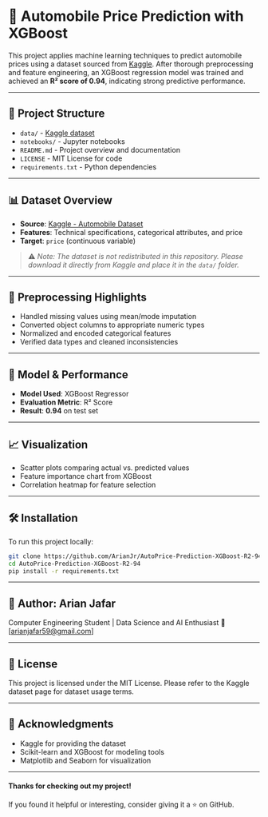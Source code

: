 # 🚗 Automobile Price Prediction with XGBoost

This project applies machine learning techniques to predict automobile prices using a dataset sourced from [Kaggle]([https://www.kaggle.com/](https://www.kaggle.com/datasets/sumaya23abdul/automobile-database)). After thorough preprocessing and feature engineering, an XGBoost regression model was trained and achieved an **R² score of 0.94**, indicating strong predictive performance.

---

## 📂 Project Structure


- `data/`                  - [Kaggle dataset](https://www.kaggle.com/datasets/sumaya23abdul/automobile-database)
- `notebooks/`             - Jupyter notebooks
- `README.md`              - Project overview and documentation
- `LICENSE`                - MIT License for code
- `requirements.txt`       - Python dependencies

---


## 📊 Dataset Overview

- **Source**: [Kaggle - Automobile Dataset](https://www.kaggle.com/datasets/sumaya23abdul/automobile-database)
- **Features**: Technical specifications, categorical attributes, and price
- **Target**: `price` (continuous variable)

> ⚠️ *Note: The dataset is not redistributed in this repository. Please download it directly from Kaggle and place it in the `data/` folder.*

---

## 🧼 Preprocessing Highlights

- Handled missing values using mean/mode imputation
- Converted object columns to appropriate numeric types
- Normalized and encoded categorical features
- Verified data types and cleaned inconsistencies

---

## 🧠 Model & Performance

- **Model Used**: XGBoost Regressor
- **Evaluation Metric**: R² Score
- **Result**: **0.94** on test set

---

## 📈 Visualization

- Scatter plots comparing actual vs. predicted values
- Feature importance chart from XGBoost
- Correlation heatmap for feature selection

---

## 🛠️ Installation

To run this project locally:

```bash
git clone https://github.com/ArianJr/AutoPrice-Prediction-XGBoost-R2-94
cd AutoPrice-Prediction-XGBoost-R2-94
pip install -r requirements.txt
```

---

## 👤 Author: Arian Jafar
Computer Engineering Student | Data Science and AI Enthusiast
📧 [arianjafar59@gmail.com]

---

## 📜 License
This project is licensed under the MIT License.
Please refer to the Kaggle dataset page for dataset usage terms.

---

## 🙌 Acknowledgments
- Kaggle for providing the dataset
- Scikit-learn and XGBoost for modeling tools
- Matplotlib and Seaborn for visualization

---

#### Thanks for checking out my project!
If you found it helpful or interesting, consider giving it a ⭐ on GitHub.

